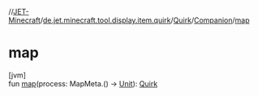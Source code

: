 //[JET-Minecraft](../../../../index.md)/[de.jet.minecraft.tool.display.item.quirk](../../index.md)/[Quirk](../index.md)/[Companion](index.md)/[map](map.md)

# map

[jvm]\
fun [map](map.md)(process: MapMeta.() -&gt; [Unit](https://kotlinlang.org/api/latest/jvm/stdlib/kotlin/-unit/index.html)): [Quirk](../index.md)
